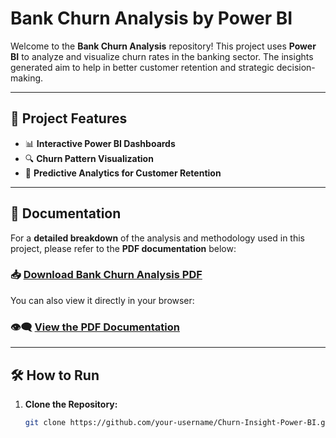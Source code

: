 # Bank Churn Analysis by Power BI

Welcome to the **Bank Churn Analysis** repository! This project uses **Power BI** to analyze and visualize churn rates in the banking sector. The insights generated aim to help in better customer retention and strategic decision-making.

---

## 🚀 **Project Features**
- 📊 **Interactive Power BI Dashboards**
- 🔍 **Churn Pattern Visualization**
- 🧠 **Predictive Analytics for Customer Retention**

---

## 📑 **Documentation**
For a **detailed breakdown** of the analysis and methodology used in this project, please refer to the **PDF documentation** below:

### 📥 [Download Bank Churn Analysis PDF](docs/Bank_Churn_Analysis.pdf)

You can also view it directly in your browser:

### 👁️‍🗨️ [View the PDF Documentation](docs/Bank_Churn_Analysis.pdf)

---

## 🛠️ **How to Run**
1. **Clone the Repository:**
   ```bash
   git clone https://github.com/your-username/Churn-Insight-Power-BI.git
